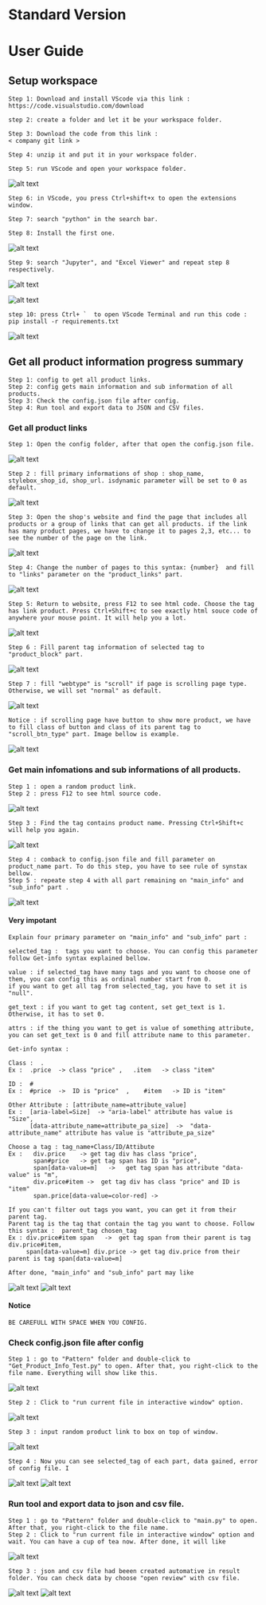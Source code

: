 # Standard Version 
# User Guide


## Setup workspace
```
Step 1: Download and install VScode via this link :
https://code.visualstudio.com/download

step 2: create a folder and let it be your workspace folder.

Step 3: Download the code from this link :
< company git link >

Step 4: unzip it and put it in your workspace folder.

Step 5: run VScode and open your workspace folder.
```
![alt text](https://github.com/taidao1901/StandardScraper/blob/77e9b258a457045474ea701e65a6a1f34a8056fe/imgs/Screenshot%20(260).png) 
```
Step 6: in VScode, you press Ctrl+shift+x to open the extensions window.

Step 7: search "python" in the search bar.

Step 8: Install the first one.
```
![alt text](https://github.com/taidao1901/StandardScraper/blob/099c5d7740c2d0715febe34d49686ae6fc9ea5e5/imgs/Screenshot%20(262).png) 
```
Step 9: search "Jupyter", and "Excel Viewer" and repeat step 8 respectively. 
```
![alt text](https://github.com/taidao1901/StandardScraper/blob/83a930c579d642c3b81b57eb7125af523958768a/imgs/Screenshot%20(264).png) 

![alt text](https://github.com/taidao1901/StandardScraper/blob/a5ab3b8dc495223bc1e68e4de34d99f6f23e458c/imgs/Screenshot%20(263).png) 
```
step 10: press Ctrl+ `  to open VScode Terminal and run this code :
pip install -r requirements.txt
```
![alt text](https://github.com/taidao1901/StandardScraper/blob/8cf22bc4f17dfcaa642c3796734e3ea46d58784f/imgs/Screenshot%20(265).png) 
## Get all product information progress summary
```
Step 1: config to get all product links.
Step 2: config gets main information and sub information of all products.
Step 3: Check the config.json file after config.
Step 4: Run tool and export data to JSON and CSV files.
```

### Get all product links
```
Step 1: Open the config folder, after that open the config.json file.
```
![alt text](https://github.com/taidao1901/StandardScraper/blob/388b2b438bc3583d650de603fe809fb8a7d947d3/imgs/Screenshot%20(268).png) 

```
Step 2 : fill primary informations of shop : shop_name, stylebox_shop_id, shop_url. isdynamic parameter will be set to 0 as default.
```
![alt text](https://github.com/taidao1901/StandardScraper/blob/136c79339c38acda03db0f332e30a691e8b38c51/imgs/Screenshot%20(269).png) 
```
Step 3: Open the shop's website and find the page that includes all products or a group of links that can get all products. if the link has many product pages, we have to change it to pages 2,3, etc... to see the number of the page on the link. 
```
![alt text](https://github.com/taidao1901/StandardScraper/blob/9d339d9ab605aefb3d30386fcdf2dc3dc2af70b9/imgs/Screenshot%20(271).png) 
```
Step 4: Change the number of pages to this syntax: {number}  and fill to "links" parameter on the "product_links" part.
```
![alt text](https://github.com/taidao1901/StandardScraper/blob/73314980b180a69c6606260025b80a557292b110/imgs/Screenshot%20(272).png) 
```
Step 5: Return to website, press F12 to see html code. Choose the tag has link product. Press Ctrl+Shift+c to see exactly html souce code of anywhere your mouse point. It will help you a lot.
```
![alt text](https://github.com/taidao1901/StandardScraper/blob/a3dfca6a9a5e498edf39caf5f9afb3769a98b4c6/imgs/Screenshot%20(274).png) 
```
Step 6 : Fill parent tag information of selected tag to "product_block" part.
```
![alt text](https://github.com/taidao1901/StandardScraper/blob/20bb517473d76ff61c126c03a5e6ff62ead3ab8b/imgs/Screenshot%20(275).png) 
```
Step 7 : fill "webtype" is "scroll" if page is scrolling page type. Otherwise, we will set "normal" as default. 
```
![alt text](https://github.com/taidao1901/StandardScraper/blob/46d6241364bee68faaee6390f4c653e33176ad32/imgs/Screenshot%20(278).png) 
```
Notice : if scrolling page have button to show more product, we have to fill class of button and class of its parent tag to "scroll_btn_type" part. Image bellow is example.
```
![alt text](https://github.com/taidao1901/StandardScraper/blob/fabd67892744a08eb5533b94d133492e75de37cf/imgs/Screenshot%20(279).png) 

### Get main infomations and sub informations of all products.
```
Step 1 : open a random product link.
Step 2 : press F12 to see html source code.
```
![alt text](https://github.com/taidao1901/StandardScraper/blob/fc81965a5cfdc3ac1b964785b8dc37eb9b106435/imgs/Screenshot%20(280).png) 
```
Step 3 : Find the tag contains product name. Pressing Ctrl+Shift+c will help you again.
```
![alt text](https://github.com/taidao1901/StandardScraper/blob/0a47da1efbc1727b3647bb99899a65099c38cb76/imgs/Screenshot%20(281).png) 
```
Step 4 : comback to config.json file and fill parameter on product_name part. To do this step, you have to see rule of synstax bellow.
Step 5 : repeate step 4 with all part remaining on "main_info" and "sub_info" part .
```
![alt text](https://github.com/taidao1901/StandardScraper/blob/f9d2b152c30836dda830d3451d5e94aaad942fdf/imgs/Screenshot%20(282).png) 

#### Very impotant
```
Explain four primary parameter on "main_info" and "sub_info" part :

selected_tag :  tags you want to choose. You can config this parameter follow Get-info syntax explained bellow.

value : if selected_tag have many tags and you want to choose one of them, you can config this as ordinal number start from 0. 
if you want to get all tag from selected_tag, you have to set it is "null".

get_text : if you want to get tag content, set get_text is 1. Otherwise, it has to set 0.

attrs : if the thing you want to get is value of something attribute, you can set get_text is 0 and fill attribute name to this parameter.     
```

```
Get-info syntax :

Class :  .
Ex :  .price  -> class "price" ,   .item   -> class "item"

ID :  #
Ex :  #price  ->  ID is "price"  ,    #item   -> ID is "item"

Other Attribute : [attribute_name=attribute_value]
Ex :  [aria-label=Size]  -> "aria-label" attribute has value is "Size",
      [data-attribute_name=attribute_pa_size]  ->  "data-attribute_name" attribute has value is "attribute_pa_size"
      
Choose a tag : tag_name+Class/ID/Attibute 
Ex :   div.price    -> get tag div has class "price",
       span#price   -> get tag span has ID is "price",
       span[data-value=m]   ->   get tag span has attribute "data-value" is "m",
       div.price#item ->  get tag div has class "price" and ID is "item"
       span.price[data-value=color-red] -> 

If you can't filter out tags you want, you can get it from their parent tag. 
Parent tag is the tag that contain the tag you want to choose. Follow this syntax :  parent_tag chosen_tag
Ex : div.price#item span   ->  get tag span from their parent is tag div.price#item,
     span[data-value=m] div.price -> get tag div.price from their parent is tag span[data-value=m]
```
```
After done, "main_info" and "sub_info" part may like 
```
![alt text](https://github.com/taidao1901/StandardScraper/blob/1ce10a18daa69459894f1bdc5af8e2d29b75f54d/imgs/Screenshot%20(285).png) 
![alt text](https://github.com/taidao1901/StandardScraper/blob/1ce10a18daa69459894f1bdc5af8e2d29b75f54d/imgs/Screenshot%20(286).png) 

#### Notice
```
BE CAREFULL WITH SPACE WHEN YOU CONFIG.
```
### Check config.json file after config
```
Step 1 : go to "Pattern" folder and double-click to "Get_Product_Info_Test.py" to open. After that, you right-click to the file name. Everything will show like this.
```
![alt text](https://github.com/taidao1901/StandardScraper/blob/5a58c789ee78792cae52e51a3db1167b937073f0/imgs/Screenshot%20(287).png) 
```
Step 2 : Click to "run current file in interactive window" option.
```
![alt text](https://github.com/taidao1901/StandardScraper/blob/609ac3c145ced0af54618a01e6733f1ae77c1a6b/imgs/Screenshot%20(288).png) 
```
Step 3 : input random product link to box on top of window.
```
![alt text](https://github.com/taidao1901/StandardScraper/blob/98140cbf2b2ed65ebcdd053c2a5d93ffa57fc83c/imgs/Screenshot%20(289).png) 
```
Step 4 : Now you can see selected_tag of each part, data gained, error of config file. I
```
![alt text](https://github.com/taidao1901/StandardScraper/blob/98140cbf2b2ed65ebcdd053c2a5d93ffa57fc83c/imgs/Screenshot%20(290).png) 
![alt text](https://github.com/taidao1901/StandardScraper/blob/98140cbf2b2ed65ebcdd053c2a5d93ffa57fc83c/imgs/Screenshot%20(291).png) 

### Run tool and export data to json and csv file.
```
Step 1 : go to "Pattern" folder and double-click to "main.py" to open. After that, you right-click to the file name.
Step 2 : Click to "run current file in interactive window" option and wait. You can have a cup of tea now. After done, it will like 
```

![alt text](https://github.com/taidao1901/StandardScraper/blob/26b2ad633dbb22781e7ee31c0fdeabbd34301de4/imgs/Screenshot%20(292).png) 
```
Step 3 : json and csv file had beeen created automative in result folder. You can check data by choose "open review" with csv file.
```
![alt text](https://github.com/taidao1901/StandardScraper/blob/26b2ad633dbb22781e7ee31c0fdeabbd34301de4/imgs/Screenshot%20(293).png) 
![alt text](https://github.com/taidao1901/StandardScraper/blob/26b2ad633dbb22781e7ee31c0fdeabbd34301de4/imgs/Screenshot%20(294).png) 


    
   
    
    
    
